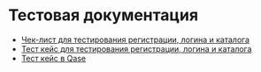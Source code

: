 # Тестовая документация
- [Чек-лист для тестирования регистрации, логина и каталога](https://docs.google.com/spreadsheets/d/1UobkmoNz5eLLBpEHHysv3zjuWYslFCVPrlbRqN77RBA/edit?usp=sharing)
- [Тест кейс для тестирования регистрации, логина и каталога](https://github.com/user-attachments/files/19859579/Test.cases.Polyakova.pdf)
- [Тест кейс в Qase](https://app.qase.io/project/G10?author=323&previewMode=side&suite=9&tab=)
